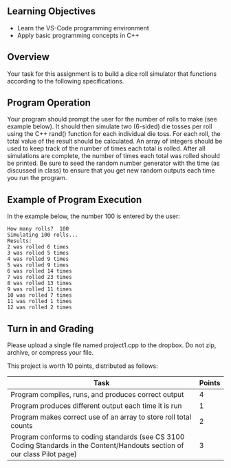 ## Learning Objectives
- Learn the VS-Code programming environment
- Apply basic programming concepts in C++

## Overview
Your task for this assignment is to build a dice roll simulator that functions according to the following specifications.

## Program Operation
Your program should prompt the user for the number of rolls to make (see example below). It should then simulate two (6-sided) die tosses per roll using the C++ rand() function for each individual die toss. For each roll, the total value of the result should be calculated. An array of integers should be used to keep track of the number of times each total is rolled. After all simulations are complete, the number of times each total was rolled should be printed. Be sure to seed the random number generator with the time (as discussed in class) to ensure that you get new random outputs each time you run the program.

## Example of Program Execution
In the example below, the number 100 is entered by the user:
```
How many rolls?  100
Simulating 100 rolls...
Results:
2 was rolled 6 times
3 was rolled 5 times
4 was rolled 9 times
5 was rolled 9 times
6 was rolled 14 times
7 was rolled 23 times
8 was rolled 13 times
9 was rolled 11 times
10 was rolled 7 times
11 was rolled 1 times
12 was rolled 2 times
```

## Turn in and Grading
Please upload a single file named project1.cpp to the dropbox. Do not zip, archive, or compress your file.

This project is worth 10 points, distributed as follows:

| Task                                                                                                                          | Points |
| ----------------------------------------------------------------------------------------------------------------------------- | ------ |
| Program compiles, runs, and produces correct output                                                                           | 4      |
| Program produces different output each time it is run                                                                         | 1      |
| Program makes correct use of an array to store roll total counts                                                              | 2      |
| Program conforms to coding standards (see CS 3100 Coding Standards in the Content/Handouts section of our class Pilot page)   | 3      |
